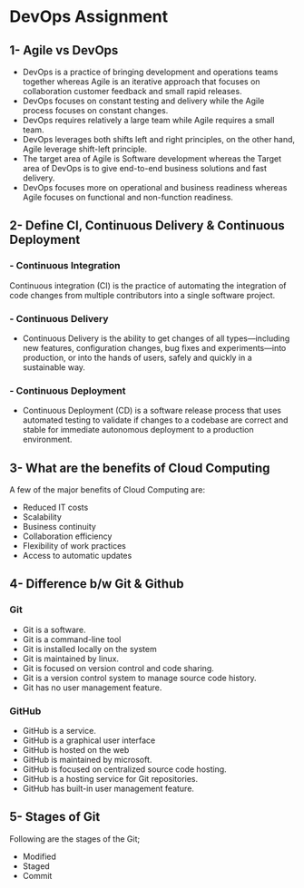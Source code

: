 # DevOps Assignment

## 1- Agile vs DevOps ##
- DevOps is a practice of bringing development and operations teams together whereas Agile is an iterative approach that focuses on collaboration customer feedback and small rapid releases.
- DevOps focuses on constant testing and delivery while the Agile process focuses on constant changes.
- DevOps requires relatively a large team while Agile requires a small team.
- DevOps leverages both shifts left and right principles, on the other hand, Agile leverage shift-left principle.
- The target area of Agile is Software development whereas the Target area of DevOps is to give end-to-end business solutions and fast delivery.
- DevOps focuses more on operational and business readiness whereas Agile focuses on functional and non-function readiness.

## 2- Define CI, Continuous Delivery & Continuous Deployment ##

### - Continuous Integration ###
Continuous integration (CI) is the practice of automating the integration of code changes from multiple contributors into a single software project.
### - Continuous Delivery ###
- Continuous Delivery is the ability to get changes of all types—including new features, configuration changes, bug fixes and experiments—into production, or into the hands of users, safely and quickly in a sustainable way.
### - Continuous Deployment ###
- Continuous Deployment (CD) is a software release process that uses automated testing to validate if changes to a codebase are correct and stable for immediate autonomous deployment to a production environment.

## 3- What are the benefits of Cloud Computing ##
A few of the major benefits of Cloud Computing are:
- Reduced IT costs
- Scalability
- Business continuity
- Collaboration efficiency
- Flexibility of work practices
- Access to automatic updates

## 4- Difference b/w Git & Github ##
### Git ###
- Git is a software.
- Git is a command-line tool
- Git is installed locally on the system
- Git is maintained by linux.
- Git is focused on version control and code sharing.
- Git is a version control system to manage source code history.
- Git has no user management feature.
### GitHub ###
- GitHub is a service.
- GitHub is a graphical user interface
- GitHub is hosted on the web
- GitHub is maintained by microsoft.
- GitHub is focused on centralized source code hosting.
- GitHub is a hosting service for Git repositories.
- GitHub has built-in user management feature.

## 5- Stages of Git ##
Following are the stages of the Git;
- Modified
- Staged
- Commit